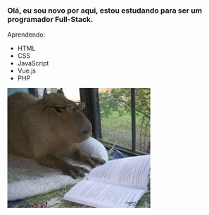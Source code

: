 
<h3>Olá, eu sou novo por aqui, estou estudando para ser um programador Full-Stack.</h3>
<p>Aprendendo:</p>
<ul>
  <li>HTML</li>
  <li>CSS</li>
  <li>JavaScript</li>
  <li>Vue.js</li>
  <li>PHP</li>
</ul>

<img src="foto_github[1].jpg" width="325px">
